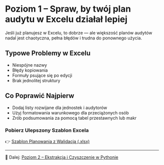 # Poziom 1 – Spraw, by twój plan audytu w Excelu działał lepiej

Jeśli już planujesz w Excelu, to dobrze — ale większość planów audytów nadal jest chaotyczna, pełna błędów i trudna do ponownego użycia.

## Typowe Problemy w Excelu

- Niespójne nazwy
- Błędy kopiowania
- Formuły psujące się po edycji
- Brak jednolitej struktury

## Co Poprawić Najpierw

- Dodaj listy rozwijane dla jednostek i audytorów
- Użyj formatowania warunkowego dla przeciążonych osób
- Zrób podsumowania za pomocą tabel przestawnych lub makr

### Pobierz Ulepszony Szablon Excela
👉 [Szablon Planowania z Walidacją (.xlsx)](../assets/templates/audit-plan-validated.xlsx)

---

📌 Dalej: [Poziom 2 – Ekstrakcja i Czyszczenie w Pythonie](level-2-python-pl.md)
